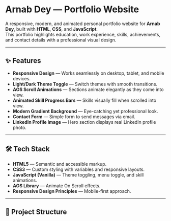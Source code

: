 # Arnab Dey — Portfolio Website

A responsive, modern, and animated personal portfolio website for **Arnab Dey**, built with **HTML**, **CSS**, and **JavaScript**.  
This portfolio highlights education, work experience, skills, achievements, and contact details with a professional visual design.

---

## ✨ Features

- **Responsive Design** — Works seamlessly on desktop, tablet, and mobile devices.
- **Light/Dark Theme Toggle** — Switch themes with smooth transitions.
- **AOS Scroll Animations** — Sections animate elegantly as they come into view.
- **Animated Skill Progress Bars** — Skills visually fill when scrolled into view.
- **Modern Gradient Background** — Eye-catching yet professional look.
- **Contact Form** — Simple form to send messages via email.
- **LinkedIn Profile Image** — Hero section displays real LinkedIn profile photo.

---

## 🛠️ Tech Stack

- **HTML5** — Semantic and accessible markup.
- **CSS3** — Custom styling with variables and responsive layouts.
- **JavaScript (Vanilla)** — Theme toggling, menu toggle, and skill animations.
- **AOS Library** — Animate On Scroll effects.
- **Responsive Design Principles** — Mobile-first approach.

---

## 📂 Project Structure

